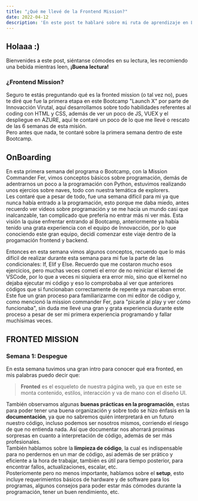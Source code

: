 ```yaml
---
title: "¿Qué me llevé de la Frontend Mission?"
date: 2022-04-12
description: 'En este post te hablaré sobre mi ruta de aprendizaje en Launch X de Innovacción Virtual, específicamente sobre la Frontend Mission'
---
```


## Holaaa :)
Bienvenides a este post, siéntanse cómodes en su lectura, les recomiendo una bebida mientras leen, **¡Buena lectura!**

### ¿Frontend Mission?
Seguro te estás preguntando qué es la fronted mission (o tal vez no), pues te diré que fue la primera etapa en este Bootcamp "Launch X" por parte de Innovacción Virutal, aquí desarrollamos sobre todo habilidades referentes al coding con HTML y CSS, además de ver un poco de JS, VUEX y el despliegue en AZURE, aquí te contaré un poco de lo que me llevé o rescato de las 6 semanas de esta misión.  
Pero antes que nada, te contaré sobre la primera semana dentro de este Bootcamp. 

## OnBoarding
En esta primera semana del programa o Bootcamp, con la Mission Commander Fer, vimos conceptos básicos sobre programación, demás de adentrarnos un poco a la programación con Python, estuvimos realizando unos ejercios sobre naves, todo con nuestra temática de explorers.  
Les contaré que a pesar de todo, fue una semana difícil para mi ya que nunca había entrado a la programación, esto porque me daba miedo, antes recuerdo ver videos sobre programación y se me hacía un mundo casi que inalcanzable, tan complicado que prefería no entrar más ni ver más. Esta visión la quise enfrentar entrando al Bootcamp, anteriormente ya había tenido una grata experiencia con el equipo de Innovacción, por lo que conociendo este gran equipo, decidí comenzar este viaje dentro de la progamación frontend y backend.

Entonces en esta semana vimos algunos conceptos, recuerdo que lo más difícil de realizar durante esta semana para mi fue la parte de las condicionales: If, Elif y Else. Recuerdo que me costaron mucho esos ejercicios, pero muchas veces cometí el error de no reiniciar el kernel de VSCode, por lo que a veces ni siquiera era error mío, sino que el kernel no dejaba ejecutar mi código y eso lo comprobaba al ver que anteriores códigos que si funcionaban correctamente de repente ya marcaban error.  
Este fue un gran proceso para familiarizarme con mi editor de código y, como mencionó la mission commander Fer, para "picarle al play y ver cómo funcionaba", sin duda me llevé una gran y grata experiencia durante este proceso a pesar de ser mi primera experiencia programando y fallar muchísimas veces.

## FRONTED MISSION

### Semana 1: Despegue
En esta semana tuvimos una gran intro para conocer qué era fronted, en mis palabras puedo decir que: 

> **Fronted** es el esqueleto de nuestra página web, ya que en este se monta contenido, estilos, interacción y va de mano con el diseño UI.

También observamos algunas **buenas prácticas en la programación**, estas para poder tener una buena organización y sobre todo se hizo énfasis en la **documentación**, ya que no sabremos quién interpretará en un futuro nuestro código, incluso podemos ser nosotros mismos, corriendo el riesgo de que no entienda nada. Así que documentar nos ahorrará proximas sorpresas en cuanto a interpretación de código, además de ser más profesionales.  
También hablamos sobre la **limpieza de código**, la cual es indispensable para no perdernos en un mar de código, así además de ser prático y eficiente a la hora de trabajar, también es útil para tiempo posterior, para encontrar fallos, actualizaciones, escalar, etc.  
Posteriomente pero no menos importante, hablamos sobre el **setup**, esto incluye requerimientos básicos de hardware y de software para los programas, algunos consejos para poder estar más cómodes durante la programación, tener un buen rendimiento, etc. 
